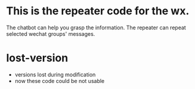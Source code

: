 # This is the repeater code for the wx.
The chatbot can help you grasp the information.
The repeater can repeat selected wechat groups' messages.

# lost-version
- versions lost during modification
- now these code could be not usable

